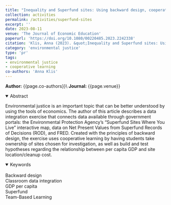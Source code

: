 ```yaml
---
title: "Inequality and Superfund sites: Using backward design, cooperative learning, and data integration in introductory environmental economics"
collection: activities
permalink: /activities/superfund-sites
excerpt: ''
date: 2023-08-11
venue: 'The Journal of Economic Education'
paperurl: 'https://doi.org/10.1080/00220485.2023.2242338'
citation: 'Klis, Anna (2023). &quot;Inequality and Superfund sites: Using backward design, cooperative learning, and data integration in introductory environmental economics &quot; <i>  The Journal of Economic Education </i>. 54(4).'
category: 'environmental justice'
type: 'pr'
tags:
- environmental justice
- cooperative learning
co-authors: 'Anna Klis'
---
```

<!-- Google tag (gtag.js) -->
<script async src="https://www.googletagmanager.com/gtag/js?id=G-8CEVZ95BRH"></script>
<script>
  window.dataLayer = window.dataLayer || [];
  function gtag(){dataLayer.push(arguments);}
  gtag('js', new Date());

  gtag('config', 'G-8CEVZ95BRH');
</script>

**Author:** {{page.co-authors}}\\
**Journal:** {{page.venue}}


<details open>
<summary>
Abstract
</summary>

<p>
Environmental justice is an important topic that can be better understood by using the tools of economics. The author of this article describes a data integration exercise that connects data available through government portals: the Environmental Protection Agency’s “Superfund Sites Where You Live” interactive map, data on Net Present Values from Superfund Records of Decisions (ROD), and FRED. Created with the principles of backward design, the exercise uses cooperative learning by having students take ownership of sites chosen for investigation, as well as build and test hypotheses regarding the relationship between per capita GDP and site location/cleanup cost.
</p>

</details>

<details open>
<summary>
Keywords
</summary>
 <br> 
Backward design <br>
Classroom data integration <br>
GDP per capita <br>
Superfund <br>
Team-Based Learning <br>

<br>

</details>
